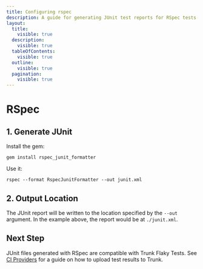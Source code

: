 ```yaml
---
title: Configuring rspec
description: A guide for generating JUnit test reports for RSpec tests
layout:
  title:
    visible: true
  description:
    visible: true
  tableOfContents:
    visible: true
  outline:
    visible: true
  pagination:
    visible: true
---
```


# RSpec

## 1. Generate JUnit

Install the gem:

```shell
gem install rspec_junit_formatter
```

Use it:

```shell
rspec --format RspecJunitFormatter --out junit.xml
```

## 2. Output Location

The JUnit report will be written to the location specified by the `--out` argument. In the example above, the report would be at `./junit.xml`.

## Next Step

JUnit files generated with RSpec are compatible with Trunk Flaky Tests. See [CI Providers](../ci-providers/) for a guide on how to upload test results to Trunk.
